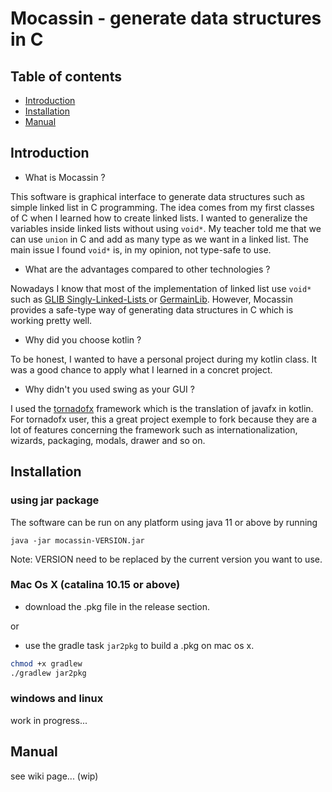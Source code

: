 # Mocassin - generate data structures in C

## Table of contents
* [Introduction](#introduction)
* [Installation](#installation)
* [Manual](#manual)

## Introduction

- What is Mocassin ?

This software is graphical interface to generate data structures such as simple linked list in C programming.
The idea comes from my first classes of C when I learned how to create linked lists. I wanted to generalize the variables inside
linked lists without using ```void*```. My teacher told me that we can use ```union``` in C and add as many type as we want in a
linked list. The main issue I found  ```void*``` is, in my opinion, not type-safe to use.

- What are the advantages compared to other technologies ?

Nowadays I know that most of the implementation of linked list use ```void*``` 
such as [GLIB Singly-Linked-Lists ](https://developer.gnome.org/glib/stable/glib-Singly-Linked-Lists.html) or 
[GermainLib](https://github.com/ANTUNESREMI/GermainLib). However, Mocassin provides a safe-type way of generating data structures in C
which is working pretty well.

- Why did you choose kotlin ?

To be honest, I wanted to have a personal project during my kotlin class. 
It was a good chance to apply what I learned in a concret project.

- Why didn't you used swing as your GUI ?

I used the [tornadofx](https://tornadofx.io/) framework which is the translation of javafx in kotlin. 
For tornadofx user, this a great project exemple to fork because they are a lot of features concerning the framework such
as internationalization, wizards, packaging, modals, drawer and so on.

## Installation

### using jar package

The software can be run on any platform using java 11 or above by running
```
java -jar mocassin-VERSION.jar
```

Note: VERSION need to be replaced by the current version you want to use.

### Mac Os X (catalina 10.15 or above)

- download the .pkg file in the release section.

or 

- use the gradle task ```jar2pkg``` to build a .pkg on mac os x.

```bash
chmod +x gradlew
./gradlew jar2pkg
```

### windows and linux

work in progress...

## Manual

see wiki page... (wip)